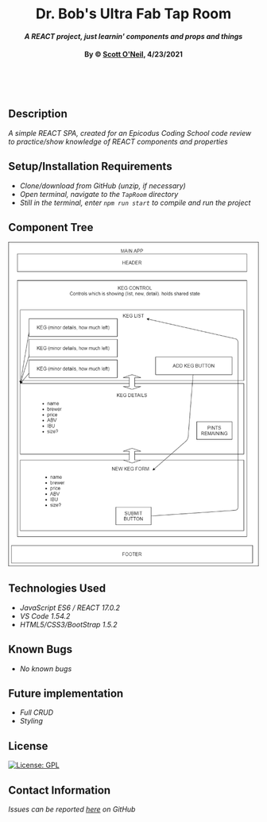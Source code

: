 # <div align="center">**Dr. Bob's Ultra Fab Tap Room**</div>

#### <div align="center">*A REACT project, just learnin' components and props and things*</div>

#### <div align="center">**By &copy; [Scott O'Neil](https://github.com/spnoneil), 4/23/2021**</div>
<br>
<br>
<br>


## Description
_A simple REACT SPA, created for an Epicodus Coding School code review to practice/show knowledge of REACT components and properties_


## Setup/Installation Requirements

* _Clone/download from GitHub (unzip, if necessary)_
* _Open terminal, navigate to the `TapRoom` directory_
* _Still in the terminal, enter `npm run start` to compile and run the project_

## Component Tree
![draw.io Component Tree](README-files\TapRoom.png)

## Technologies Used

* _JavaScript ES6 / REACT 17.0.2_
* _VS Code 1.54.2_
* _HTML5/CSS3/BootStrap 1.5.2_


## Known Bugs

* _No known bugs_

## Future implementation
* _Full CRUD_
* _Styling_


## License
[![License: GPL](https://img.shields.io/badge/License-GPL-blue.svg)](https://opensource.org/licenses/gpl-license)

## Contact Information

_Issues can be reported [here](https://github.com/spnoneil/TapRoom/issues/new) on GitHub_
